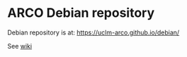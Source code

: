 # ARCO Debian repository

Debian repository is at: <https://uclm-arco.github.io/debian/>

See [wiki](https://github.com/UCLM-ARCO/debian/wiki)
